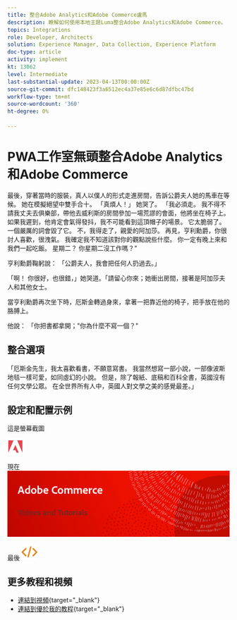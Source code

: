 ```yaml
---
title: 整合Adobe Analytics和Adobe Commerce盧馬
description: 瞭解如何使用本地主題Luma整合Adobe Analytics和Adobe Commerce。
topics: Integrations
role: Developer, Architects
solution: Experience Manager, Data Collection, Experience Platform
doc-type: article
activity: implement
kt: 13062
level: Intermediate
last-substantial-update: 2023-04-13T00:00:00Z
source-git-commit: dfc148423f3a6512ec4a37e85e6c6d87dfbc47bd
workflow-type: tm+mt
source-wordcount: '360'
ht-degree: 0%

---
```



# PWA工作室無頭整合Adobe Analytics和Adobe Commerce

最後，穿著當時的服裝，真人以僕人的形式走進房間，告訴公爵夫人她的馬車在等候。 她在模擬絕望中雙手合十。 「真煩人！」 她哭了。 「我必須走。 我不得不請我丈夫去俱樂部，帶他去威利斯的房間參加一場荒謬的會面，他將坐在椅子上。 如果我遲到，他肯定會氣得發抖，我不可能看到這頂帽子的場景。 它太脆弱了。 一個嚴厲的詞會毀了它。 不，我得走了，親愛的阿加莎。 再見，亨利勳爵，你很討人喜歡，很洩氣。 我確定我不知道該對你的觀點說些什麼。 你一定有晚上來和我們一起吃飯。 星期二？ 你星期二沒工作嗎？&quot;

亨利勳爵鞠躬說： 「公爵夫人，我會把任何人扔過去。」

「啊！ 你很好，也很錯，」她哭道。「請留心你來；她衝出房間，接著是阿加莎夫人和其他女士。

當亨利勳爵再次坐下時，厄斯金轉過身來，拿著一把靠近他的椅子，把手放在他的胳膊上。

他說： 「你把書都拿開；&quot;你為什麼不寫一個？&quot;

## 整合選項

「厄斯金先生，我太喜歡看書，不願意寫書。 我當然想寫一部小說，一部像波斯地毯一樣可愛，如同虛幻的小說。 但是，除了報紙、底稿和百科全書，英國沒有任何文學公眾。 在全世界所有人中，英國人對文學之美的感覺最差。」


## 設定和配置示例

這是螢幕截圖

![螢幕截圖1](/help/assets/adobe-logo.svg)

現在
![螢幕截圖2](/help/assets/banner-videos-home.png)

最後
![最後截屏](/help/assets/open-source.svg)

## 更多教程和視頻

* [連結到視頻](https://example.com){target="_blank"}
* [連結到優於我的教程](https://example.com){target="_blank"}

